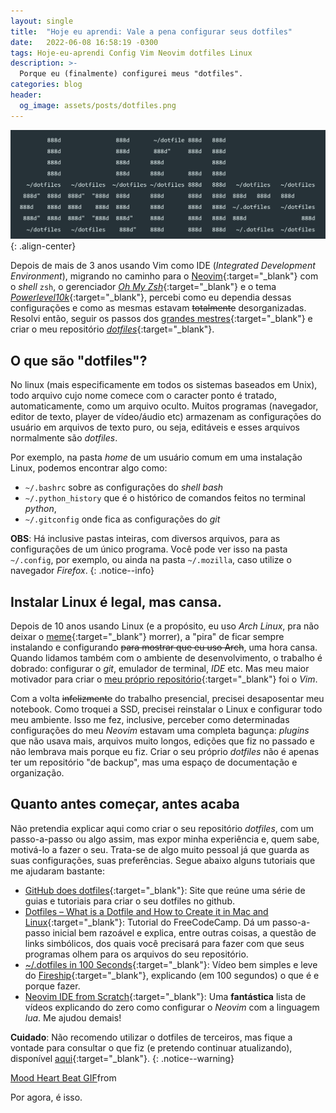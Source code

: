 ```yaml
---
layout: single
title:  "Hoje eu aprendi: Vale a pena configurar seus dotfiles"
date:   2022-06-08 16:58:19 -0300
tags: Hoje-eu-aprendi Config Vim Neovim dotfiles Linux
description: >-
  Porque eu (finalmente) configurei meus "dotfiles".
categories: blog
header:
  og_image: assets/posts/dotfiles.png
---
```


![dotfiles](/assets/posts/dotfiles.png){: .align-center}

Depois de mais de 3 anos usando Vim como IDE (*Integrated Development Environment*), migrando no
caminho para o [Neovim](https://neovim.io/){:target="_blank"} com o *shell* `zsh`, o gerenciador
[*Oh My Zsh*](https://github.com/ohmyzsh/ohmyzsh){:target="_blank"} e o tema
[*Powerlevel10k*](https://github.com/romkatv/powerlevel10k){:target="_blank"}, percebi como eu
dependia dessas configurações e como as mesmas estavam ~~totalmente~~ desorganizadas. Resolvi então,
seguir os passos dos [grandes mestres](https://github.com/tpope){:target="_blank"} e criar o meu
repositório [*dotfiles*](https://github.com/callmarx/dotfiles){:target="_blank"}.
<!-- excerpt-separator -->

## O que são "dotfiles"?
No linux (mais especificamente em todos os sistemas baseados em Unix), todo arquivo cujo nome
comece com o caracter ponto é tratado, automaticamente, como um arquivo oculto. Muitos programas
(navegador, editor de texto, player de vídeo/áudio etc) armazenam as configurações do usuário em
arquivos de texto puro, ou seja, editáveis e esses arquivos normalmente são *dotfiles*.

Por exemplo, na pasta *home* de um usuário comum em uma instalação Linux, podemos encontrar algo
como:
 - `~/.bashrc` sobre as configurações do *shell bash*
 - `~/.python_history` que é o histórico de comandos feitos no terminal *python*,
 - `~/.gitconfig` onde fica as configurações do *git*

**OBS**: Há inclusive pastas inteiras, com diversos arquivos, para as configurações de um único
programa. Você pode ver isso na pasta `~/.config`, por exemplo, ou ainda na pasta `~/.mozilla`,
caso utilize o navegador *Firefox*.
{: .notice--info}

## Instalar Linux é legal, mas cansa.
Depois de 10 anos usando Linux (e a propósito, eu uso *Arch Linux*, pra não deixar o
[meme](https://knowyourmeme.com/memes/btw-i-use-arch){:target="_blank"} morrer), a "pira" de ficar
sempre instalando e configurando ~~para mostrar que eu uso Arch~~, uma hora cansa. Quando lidamos
também com o ambiente de desenvolvimento, o trabalho é dobrado: configurar o *git*, emulador de
terminal, *IDE* etc. Mas meu maior motivador para criar o
[meu próprio repositório](https://github.com/callmarx/dotfiles){:target="_blank"} foi o *Vim*.

Com a volta ~~infelizmente~~ do trabalho presencial, precisei desaposentar meu notebook. Como
troquei a SSD, precisei reinstalar o Linux e configurar todo meu ambiente. Isso me fez, inclusive,
perceber como determinadas configurações do meu *Neovim* estavam uma completa bagunça: *plugins* que
não usava mais, arquivos muito longos, edições que fiz no passado e não lembrava mais porque eu fiz.
Criar o seu próprio *dotfiles* não é apenas ter um repositório "de backup", mas uma espaço de
documentação e organização.

## Quanto antes começar, antes acaba
Não pretendia explicar aqui como criar o seu repositório *dotfiles*, com um passo-a-passo ou algo
assim, mas expor minha experiência e, quem sabe, motivá-lo a fazer o seu. Trata-se de algo muito
pessoal já que guarda as suas configurações, suas preferências. Segue abaixo alguns tutoriais que
me ajudaram bastante:
 - [GitHub does dotfiles](https://dotfiles.github.io/){:target="_blank"}: Site que reúne uma série
de guias e tutoriais para criar o seu dotfiles no github.
 - [Dotfiles – What is a Dotfile and How to Create it in Mac and Linux](https://www.freecodecamp.org/news/dotfiles-what-is-a-dot-file-and-how-to-create-it-in-mac-and-linux/){:target="_blank"}:
Tutorial do FreeCodeCamp. Dá um passo-a-passo inicial bem razoável e explica, entre
outras coisas, a questão de links simbólicos, dos quais você precisará para fazer com que seus
programas olhem para os arquivos do seu repositório.
 - [~/.dotfiles in 100 Seconds](https://youtu.be/r_MpUP6aKiQ){:target="_blank"}: Vídeo bem simples
e leve do [Fireship](https://fireship.io/){:target="_blank"}, explicando (em 100 segundos) o que é
e porque fazer.
 - [Neovim IDE from Scratch](https://www.youtube.com/watch?v=ctH-a-1eUME&list=PLhoH5vyxr6Qq41NFL4GvhFp-WLd5xzIzZ){:target="_blank"}:
Uma **fantástica** lista de vídeos explicando do zero como configurar o *Neovim* com a linguagem
*lua*. Me ajudou demais!

**Cuidado**: Não recomendo utilizar o dotfiles de terceiros, mas fique a vontade para consultar o que
fiz (e pretendo continuar atualizando), disponível
[aqui](https://github.com/callmarx/dotfiles){:target="_blank"}.
{: .notice--warning}

<div class="tenor-gif-embed" data-postid="16087071" data-share-method="host" data-aspect-ratio="1.78771" data-width="100%">
  <a href="https://tenor.com/view/mood-heart-beat-wolf-of-wall-street-matthew-mcconaughey-good-one-gif-16087071">Mood Heart Beat GIF</a>from <a href="https://tenor.com/search/mood-gifs"></a>
</div>
<script type="text/javascript" async src="https://tenor.com/embed.js"></script>

Por agora, é isso.
